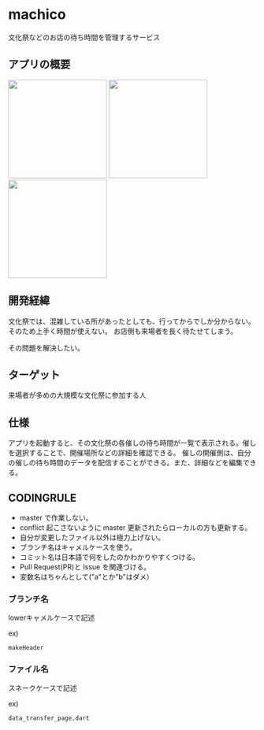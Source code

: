 # machico

文化祭などのお店の待ち時間を管理するサービス

## アプリの概要
<img src="https://user-images.githubusercontent.com/50735539/106726179-70728380-664d-11eb-9b5c-21760b0748b8.png" width="200px"> <img src="https://user-images.githubusercontent.com/50735539/106726187-723c4700-664d-11eb-90b5-543d9a068439.png" width="200px"> <img src="https://user-images.githubusercontent.com/50735539/106726196-74060a80-664d-11eb-887e-3543bd4da1aa.png" width="200px">

## 開発経緯

文化祭では、混雑している所があったとしても、行ってからでしか分からない。そのため上手く時間が使えない。
お店側も来場者を長く待たせてしまう。

その問題を解決したい。

## ターゲット
来場者が多めの大規模な文化祭に参加する人
 
## 仕様

アプリを起動すると、その文化祭の各催しの待ち時間が一覧で表示される。催しを選択することで、開催場所などの詳細を確認できる。
催しの開催側は、自分の催しの待ち時間のデータを配信することができる。また、詳細などを編集できる。

## CODINGRULE
- master で作業しない。
- conflict 起こさないように master 更新されたらローカルの方も更新する。
- 自分が変更したファイル以外は極力上げない。
- ブランチ名はキャメルケースを使う。
- コミット名は日本語で何をしたのかわかりやすくつける。
- Pull Request(PR)と Issue を関連づける。
- 変数名はちゃんとして("a"とか"b"はダメ）

### ブランチ名

lowerキャメルケースで記述

ex)

```
makeHeader
```

### ファイル名
スネークケースで記述

ex)

```
data_transfer_page.dart
```


